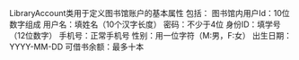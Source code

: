 LibraryAccount类用于定义图书馆账户的基本属性
包括：
图书馆内用户Id：10位数字组成
用户名：填姓名（10个汉字长度）
密码：不少于4位
身份ID：填学号（12位数字）
手机号：正常手机号
性别：用一位字符（M:男，F:女）
出生日期：YYYY-MM-DD
可借书余额：最多十本